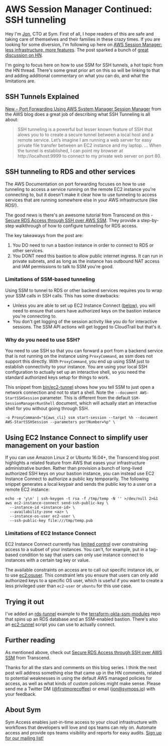 # AWS Session Manager Continued: SSH tunneling

Hey I'm [Jon](https://www.jonbass.me/), CTO at Sym. First of all, I hope readers of this are safe and taking care of themselves and their families in these crazy times. If you are looking for some diversion, I'm following up here on [AWS Session Manager: less infrastructure, more features](AWSSessionManagerLessInfrastructureMoreFeatures.md). The post sparked a bunch of [great discussion on HN](https://news.ycombinator.com/item?id=22592875).
 
I'm going to focus here on how to use SSM for SSH tunnels, a hot topic from the HN thread. There's some great prior art on this so will be linking to that and adding additional commentary on what you can do, and what the limitations are.

## SSH Tunnels Explained

[New – Port Forwarding Using AWS System Manager Session Manager](https://aws.amazon.com/blogs/aws/new-port-forwarding-using-aws-system-manager-sessions-manager/) from the AWS blog does a great job of describing what SSH Tunneling is all about:

> SSH tunneling is a powerful but lesser known feature of SSH that alows you to to create a secure tunnel between a local host and a remote service. Let’s imagine I am running a web server for easy private file transfer between an EC2 instance and my laptop. ... When the tunnel is established, I can point my browser at http://localhost:9999 to connect to my private web server on port 80.

## SSH tunneling to RDS and other services

The AWS Documentation on port forwarding focuses on how to use tunneling to access a service running on the remote EC2 instance you're connecting to, but it doesn't make it clear how to use tunneling to access services that are running somewhere else in your AWS infrastructure (like RDS!).

The good news is there's an awesome tutorial from Transcend on this - [Secure RDS Access through SSH over AWS SSM](https://codelabs.transcend.io/codelabs/aws-ssh-ssm-rds/index.html). They provide a step-by-step walkthrough of how to configure tunneling for RDS access. 

The key takeaways from the post are:

1. You DO need to run a bastion instance in order to connect to RDS or other services.
2. You DONT need this bastion to allow public internet ingress. It can run in private subnets, and as long as the instance has outbound NAT access and IAM permissions to talk to SSM you're good.

### Limitations of SSM-based tunneling

Using SSM to tunnel to RDS or other backend services requires you to wrap your SSM calls in SSH calls. This has some drawbacks:

* Unless you are able to set up EC2 Instance Connect ([below](#using-ec2-instance-connect-to-simplify-user-management-on-your-bastion)), you will need to ensure that users have authorized keys on the bastion instance you're connecting to.
* You don't get logging of the session activity like you do for interactive sessions. The SSM API actions will get logged to CloudTrail but that's it.

### Why do you need to use SSH?

You need to use SSH so that you can forward a port from a backend service that is not running on the instance using `ProxyCommand`, as ssm does not support this directly. With `ProxyCommand`, you end up using SSM just to establish connectivity to your instance. You are using your local SSH configuration to actually set up an interactive shell, so you need the standard authorized keys setup for things to work.

This snippet from [bin/ec2-tunnel](../bin/ec2-tunnel) shows how you tell SSM to just open a network connection and not to start a shell. Note the `--document AWS-StartSSHSession` parameter. This is different from the default `SSM-SessionManagerRunShell` document, which will actually start an interactive shell for you without going through SSH.

    -o ProxyCommand="${aws_cli} ssm start-session --target %h --document AWS-StartSSHSession --parameters portNumber=%p" \

## Using EC2 Instance Connect to simplify user management on your bastion

If you can use Amazon Linux 2 or Ubuntu 16.04+, the Transcend blog post highlights a related feature from AWS that eases your infrastructure administrative burden. Rather than provision a bunch of long-lived authorized SSH keys on your bastion instance, you can instead use EC2 Instance Connect to authorize a public key temporarily. The following snippet generates a local keypair and sends the public key to a user on a remote EC2 instance:

    echo -e 'y\n' | ssh-keygen -t rsa -f /tmp/temp -N '' >/dev/null 2>&1
    aws ec2-instance-connect send-ssh-public-key \
      --instance-id <instance-id> \
      --availability-zone <az> \
      --instance-os-user ec2-user \
      --ssh-public-key file:///tmp/temp.pub

### Limitations of EC2 Instance Connect

EC2 Instance Connect currently has [limited control](https://docs.aws.amazon.com/IAM/latest/UserGuide/list_amazonec2instanceconnect.html) over constraining access to a subset of your instances. You can't, for example, put in a tag-based condition to say that users can only use instance connect to instances with a certain tag key or value.

The available constraints on access are to call out specific instance ids, or to use [ec2:osuser](https://docs.aws.amazon.com/IAM/latest/UserGuide/list_amazonec2instanceconnect.html#amazonec2instanceconnect-ec2_osuser). This constraint lets you ensure that users can only add authorized keys to a specific OS user, which is useful if you want to create a less privileged user than `ec2-user` or `ubuntu` for this use case.

## Trying it out

I've added an [rds-tunnel](../examples/rds-tunnel) example to the [terraform-okta-ssm-modules](https://github.com/symopsio/terraform-okta-ssm-modules) repo that spins up an RDS database and an SSM-enabled bastion. There's also an [ec2-tunnel](../bin/ec2-tunnel)  script you can use to actually connect.

## Further reading

As mentioned above, check out [Secure RDS Access through SSH over AWS SSM](https://codelabs.transcend.io/codelabs/aws-ssh-ssm-rds/index.html) from Transcend.

Thanks for all the stars and comments on this blog series. I think the next post will address something else that came up in the HN comments, related to potential weaknesses in using the default AWS managed policies for access, as well as what kinds of custom policies might make sense. Please send me a Twitter DM ([@firstmorecoffee](https://twitter.com/firstmorecoffee)) or email ([jon@symops.io](mailto:jon@symops.io)) with your feedback.

## About Sym

Sym Access enables just-in-time access to your cloud infrastructure with workflows that developers will love and ops teams can rely on. Automate access and provide ops teams visibility and reports for easy audits. [Sign up for our mailing list!](https://www.symops.io/)
